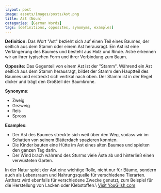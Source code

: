 ```yaml
---
layout: post
image: assets/images/posts/Ast.png
title: Ast (Noun)
categories: [German Words]
tags: [definitions, opposites, synonyms, examples]
---
```


**Definition:**
Das Wort "Ast" bezieht sich auf einen Teil eines Baumes, der seitlich aus dem Stamm oder einem Ast herausragt. Ein Ast ist eine Verlängerung des Baumes und besteht aus Holz und Rinde. Astre erkennen wir an ihrer typischen Form und ihrer Verbindung zum Baum.

**Opposite:**
Das Gegenteil von einem Ast ist der "Stamm". Während ein Ast seitlich aus dem Stamm herausragt, bildet der Stamm den Hauptteil des Baumes und erstreckt sich vertikal nach oben. Der Stamm ist in der Regel dicker und trägt den Großteil der Baumkrone.

**Synonyms:**
- Zweig
- Gezweig
- Reis
- Spross

**Examples:**
- Der Ast des Baumes streckte sich weit über den Weg, sodass wir im Schatten von seinem Blätterdach spazieren konnten.
- Die Kinder bauten eine Hütte im Ast eines alten Baumes und spielten den ganzen Tag darin.
- Der Wind brach während des Sturms viele Äste ab und hinterließ einen verwüsteten Garten.

In der Natur spielt der Ast eine wichtige Rolle, nicht nur für Bäume, sondern auch als Lebensraum und Nahrungsquelle für verschiedene Tierarten. Astharz wird ebenfalls für verschiedene Zwecke genutzt, zum Beispiel für die Herstellung von Lacken oder Klebstoffen.\ <a id="yg-widget-0" class="youglish-widget" data-query="Ast" data-lang="german" data-components="8412" data-auto-start="0" data-bkg-color="theme_light" data-title="How%20to%20pronounce%20Ast%20in%20German"  rel="nofollow" href="https://youglish.com">Visit YouGlish.com</a><script async src="https://youglish.com/public/emb/widget.js" charset="utf-8"></script>